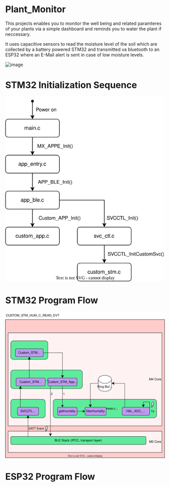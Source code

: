 # Plant_Monitor

This projects enables you to monitor the well being and related paramteres of your plants via a simple dashboard and reminds you to water the plant if neccessary.

It uses capacitive sensors to read the moisture level of the soil which are collected by a battery powered STM32 and transmitted va bluetooth to an ESP32 where an E-Mail alert is sent in case of low moisture levels.

![image](https://github.com/SterzerA/Plant_Monitor/assets/103459031/c48420ad-6e6e-4fb5-9a71-fb840b307359)

# STM32 Initialization Sequence

![image](https://github.com/SterzerA/Plant_Monitor/blob/main/Diagrams/STM32_Initialization.drawio.svg)

# STM32 Program Flow

![image](https://github.com/SterzerA/Plant_Monitor/blob/main/Diagrams/STM32_Program_Flow.drawio.svg)

# ESP32 Program Flow
